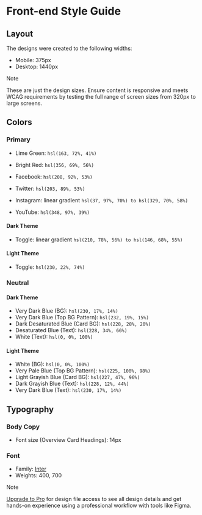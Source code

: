 # Front-end Style Guide

## Layout

The designs were created to the following widths:

- Mobile: 375px
- Desktop: 1440px

> [!NOTE]
> These are just the design sizes. Ensure content is responsive and meets WCAG requirements by testing the full range of screen sizes from 320px to large screens.

## Colors

### Primary

- Lime Green: `hsl(163, 72%, 41%)`
- Bright Red: `hsl(356, 69%, 56%)`

- Facebook: `hsl(208, 92%, 53%)`
- Twitter: `hsl(203, 89%, 53%)`
- Instagram: linear gradient `hsl(37, 97%, 70%) to hsl(329, 70%, 58%)`
- YouTube: `hsl(348, 97%, 39%)`

#### Dark Theme

- Toggle: linear gradient `hsl(210, 78%, 56%) to hsl(146, 68%, 55%)`

#### Light Theme

- Toggle: `hsl(230, 22%, 74%)`

### Neutral

#### Dark Theme

- Very Dark Blue (BG): `hsl(230, 17%, 14%)`
- Very Dark Blue (Top BG Pattern): `hsl(232, 19%, 15%)`
- Dark Desaturated Blue (Card BG): `hsl(228, 28%, 20%)`
- Desaturated Blue (Text): `hsl(228, 34%, 66%)`
- White (Text): `hsl(0, 0%, 100%)`

#### Light Theme

- White (BG): `hsl(0, 0%, 100%)`
- Very Pale Blue (Top BG Pattern): `hsl(225, 100%, 98%)`
- Light Grayish Blue (Card BG): `hsl(227, 47%, 96%)`
- Dark Grayish Blue (Text): `hsl(228, 12%, 44%)`
- Very Dark Blue (Text): `hsl(230, 17%, 14%)`

## Typography

### Body Copy

- Font size (Overview Card Headings): 14px

### Font

- Family: [Inter](https://fonts.google.com/specimen/Inter)
- Weights: 400, 700

> [!NOTE]
> [Upgrade to Pro](https://www.frontendmentor.io/pro?ref=style-guide) for design file access to see all design details and get hands-on experience using a professional workflow with tools like Figma.
